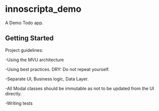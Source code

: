 # innoscripta_demo

A Demo Todo app.

## Getting Started

Project guidelines:

-Using the MVU architecture

-Using best practices. DRY: Do not repeat yourself.

-Separate UI, Business logic,  Data Layer.

-All Modal classes should be immutable as not to be updated from the UI directly.

-Writing tests